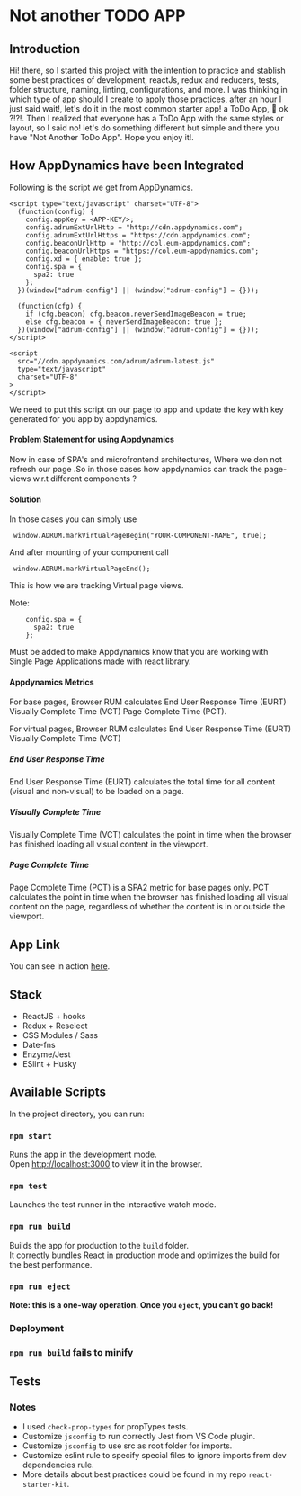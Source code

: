 # Not another TODO APP

## Introduction

Hi! there, so I started this project with the intention to practice and stablish some best practices of development, reactJs, redux and reducers, tests, folder structure, naming, linting, configurations, and more.
I was thinking in which type of app should I create to apply those practices, after an hour I just said wait!, let's do it in the most common starter app! a ToDo App, 🤔 ok ?!?!. Then I realized that everyone has a ToDo App with the same styles or layout, so I said no! let's do something different but simple and there you have "Not Another ToDo App". Hope you enjoy it!.

## How AppDynamics have been Integrated

Following is the script we get from AppDynamics.

    <script type="text/javascript" charset="UTF-8">
      (function(config) {
        config.appKey = <APP-KEY/>;
        config.adrumExtUrlHttp = "http://cdn.appdynamics.com";
        config.adrumExtUrlHttps = "https://cdn.appdynamics.com";
        config.beaconUrlHttp = "http://col.eum-appdynamics.com";
        config.beaconUrlHttps = "https://col.eum-appdynamics.com";
        config.xd = { enable: true };
        config.spa = {
          spa2: true
        };
      })(window["adrum-config"] || (window["adrum-config"] = {}));

      (function(cfg) {
        if (cfg.beacon) cfg.beacon.neverSendImageBeacon = true;
        else cfg.beacon = { neverSendImageBeacon: true };
      })(window["adrum-config"] || (window["adrum-config"] = {}));
    </script>

    <script
      src="//cdn.appdynamics.com/adrum/adrum-latest.js"
      type="text/javascript"
      charset="UTF-8"
    >
    </script>

We need to put this script on our page to app and update the key with key generated for you app by appdynamics.

#### Problem Statement for using Appdynamics

Now in case of SPA's and microfrontend architectures, Where we don not refresh our page .So in those cases how appdynamics can track the page-views w.r.t different components ?

#### Solution

In those cases you can simply use

     window.ADRUM.markVirtualPageBegin("YOUR-COMPONENT-NAME", true);

And after mounting of your component call

     window.ADRUM.markVirtualPageEnd();

This is how we are tracking Virtual page views.

Note:

        config.spa = {
          spa2: true
        };

Must be added to make Appdynamics know that you are working with Single Page Applications made with react library.


#### Appdynamics Metrics

For base pages, Browser RUM calculates 
  End User Response Time (EURT)
  Visually Complete Time (VCT)
  Page Complete Time  (PCT). 
  
For virtual pages, Browser RUM calculates
  End User Response Time (EURT)
  Visually Complete Time (VCT)

##### End User Response Time

End User Response Time (EURT) calculates the total time for all content (visual and non-visual) to be loaded on a page. 

##### Visually Complete Time

Visually Complete Time (VCT) calculates the point in time when the browser has finished loading all visual content in the viewport.

##### Page Complete Time

Page Complete Time (PCT) is a SPA2 metric for base pages only. PCT calculates the point in time when the browser has finished loading all visual content on the page, regardless of whether the content is in or outside the viewport.

## App Link

You can see in action [here](https://luiggi370z.github.io/react-todo/).

## Stack

- ReactJS + hooks
- Redux + Reselect
- CSS Modules / Sass
- Date-fns
- Enzyme/Jest
- ESlint + Husky

## Available Scripts

In the project directory, you can run:

### `npm start`

Runs the app in the development mode.<br>
Open [http://localhost:3000](http://localhost:3000) to view it in the browser.

### `npm test`

Launches the test runner in the interactive watch mode.<br>

### `npm run build`

Builds the app for production to the `build` folder.<br>
It correctly bundles React in production mode and optimizes the build for the best performance.

### `npm run eject`

**Note: this is a one-way operation. Once you `eject`, you can’t go back!**

### Deployment

### `npm run build` fails to minify

## Tests

### Notes

- I used `check-prop-types` for propTypes tests.
- Customize `jsconfig` to run correctly Jest from VS Code plugin.
- Customize `jsconfig` to use src as root folder for imports.
- Customize eslint rule to specify special files to ignore imports from dev dependencies rule.
- More details about best practices could be found in my repo `react-starter-kit`.
